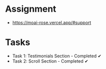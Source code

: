 
# Assignment
- https://moai-rose.vercel.app/#support

# Tasks
- Task 1: Testimonials Section - Completed ✔
- Task 2: Scroll Section - Completed ✔
